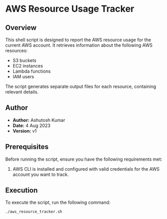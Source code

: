 # AWS Resource Usage Tracker

## Overview

This shell script is designed to report the AWS resource usage for the current AWS account. It retrieves information about the following AWS resources:

- S3 buckets
- EC2 instances
- Lambda functions
- IAM users

The script generates separate output files for each resource, containing relevant details.

## Author

- **Author:** Ashutosh Kumar
- **Date:** 4 Aug 2023
- **Version:** v1

## Prerequisites

Before running the script, ensure you have the following requirements met:

1. AWS CLI is installed and configured with valid credentials for the AWS account you want to track.

## Execution

To execute the script, run the following command:

```bash
./aws_resource_tracker.sh
